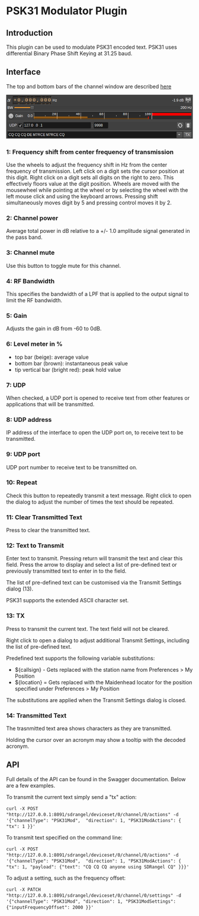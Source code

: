 <h1>PSK31 Modulator Plugin</h1>

<h2>Introduction</h2>

This plugin can be used to modulate PSK31 encoded text.
PSK31 uses differential Binary Phase Shift Keying at 31.25 baud.

<h2>Interface</h2>

The top and bottom bars of the channel window are described [here](../../../sdrgui/channel/readme.md)

![PSK31 Modulator plugin GUI](../../../doc/img/PSK31Mod_plugin.png)

<h3>1: Frequency shift from center frequency of transmission</h3>

Use the wheels to adjust the frequency shift in Hz from the center frequency of transmission. Left click on a digit sets the cursor position at this digit. Right click on a digit sets all digits on the right to zero. This effectively floors value at the digit position. Wheels are moved with the mousewheel while pointing at the wheel or by selecting the wheel with the left mouse click and using the keyboard arrows. Pressing shift simultaneously moves digit by 5 and pressing control moves it by 2.

<h3>2: Channel power</h3>

Average total power in dB relative to a +/- 1.0 amplitude signal generated in the pass band.

<h3>3: Channel mute</h3>

Use this button to toggle mute for this channel.

<h3>4: RF Bandwidth</h3>

This specifies the bandwidth of a LPF that is applied to the output signal to limit the RF bandwidth.

<h3>5: Gain</h3>

Adjusts the gain in dB from -60 to 0dB.

<h3>6: Level meter in %</h3>

  - top bar (beige): average value
  - bottom bar (brown): instantaneous peak value
  - tip vertical bar (bright red): peak hold value

<h3>7: UDP</h3>

When checked, a UDP port is opened to receive text from other features or applications that will be transmitted.

<h3>8: UDP address</h3>

IP address of the interface to open the UDP port on, to receive text to be transmitted.

<h3>9: UDP port</h3>

UDP port number to receive text to be transmitted on.

<h3>10: Repeat</h3>

Check this button to repeatedly transmit a text message. Right click to open the dialog to adjust the number of times the text should be repeated.

<h3>11: Clear Transmitted Text</h3>

Press to clear the transmitted text.

<h3>12: Text to Transmit</h3>

Enter text to transmit. Pressing return will transmit the text and clear this field. Press the arrow to display and select a list of pre-defined text or previously transmitted text to enter in to the field.

The list of pre-defined text can be customised via the Transmit Settings dialog (13).

PSK31 supports the extended ASCII character set.

<h3>13: TX</h3>

Press to transmit the current text. The text field will not be cleared.

Right click to open a dialog to adjust additional Transmit Settings, including the list of pre-defined text.

Predefined text supports the following variable substitutions:

* ${callsign} - Gets replaced with the station name from Preferences > My Position
* ${location} = Gets replaced with the Maidenhead locator for the position specified under Preferences > My Position

The substitutions are applied when the Transmit Settings dialog is closed.

<h3>14: Transmitted Text</h3>

The trasnmitted text area shows characters as they are transmitted.

Holding the cursor over an acronym may show a tooltip with the decoded acronym.

<h2>API</h2>

Full details of the API can be found in the Swagger documentation. Below are a few examples.

To transmit the current text simply send a "tx" action:

    curl -X POST "http://127.0.0.1:8091/sdrangel/deviceset/0/channel/0/actions" -d '{"channelType": "PSK31Mod",  "direction": 1, "PSK31ModActions": { "tx": 1 }}'

To transmit text specified on the command line:

    curl -X POST "http://127.0.0.1:8091/sdrangel/deviceset/0/channel/0/actions" -d '{"channelType": "PSK31Mod",  "direction": 1, "PSK31ModActions": { "tx": 1, "payload": {"text": "CQ CQ CQ anyone using SDRangel CQ" }}}'

To adjust a setting, such as the frequency offset:

    curl -X PATCH "http://127.0.0.1:8091/sdrangel/deviceset/0/channel/0/settings" -d '{"channelType": "PSK31Mod", "direction": 1, "PSK31ModSettings": {"inputFrequencyOffset": 2000 }}'
